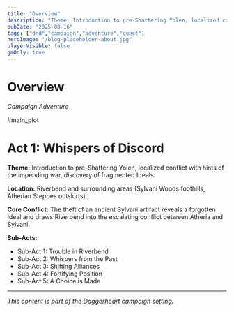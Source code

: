```yaml
---
title: "Overview"
description: "Theme: Introduction to pre-Shattering Yolen, localized conflict with hints of the impending war, discovery of fragmented Ideals."
pubDate: "2025-08-16"
tags: ["dnd","campaign","adventure","quest"]
heroImage: "/blog-placeholder-about.jpg"
playerVisible: false
gmOnly: true
---
```



# Overview
*Campaign Adventure*

#main_plot
# Act 1: Whispers of Discord

**Theme:** Introduction to pre-Shattering Yolen, localized conflict with hints of the impending war, discovery of fragmented Ideals.

**Location:** Riverbend and surrounding areas (Sylvani Woods foothills, Atherian Steppes outskirts).

**Core Conflict:** The theft of an ancient Sylvani artifact reveals a forgotten Ideal and draws Riverbend into the escalating conflict between Atheria and Sylvani.

**Sub-Acts:**

*   Sub-Act 1: Trouble in Riverbend
*   Sub-Act 2: Whispers from the Past
*   Sub-Act 3: Shifting Alliances
*   Sub-Act 4: Fortifying Position
*   Sub-Act 5: A Choice is Made

---

*This content is part of the Daggerheart campaign setting.*